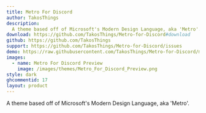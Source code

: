 ```yaml
---
title: Metro For Discord
author: TakosThings
description:
  A theme based off of Microsoft's Modern Design Language, aka 'Metro'.
download: https://github.com/TakosThings/Metro-for-Discord#download
github: https://github.com/TakosThings
support: https://github.com/TakosThings/Metro-for-Discord/issues
demo: https://raw.githubusercontent.com/TakosThings/Metro-for-Discord/master/dist/Metro_for_Discord.theme.css
images:
  - name: Metro For Discord Preview
    image: /images/themes/Metro_For_Discord_Preview.png
style: dark
ghcommentid: 17
layout: product
---
```

A theme based off of Microsoft's Modern Design Language, aka 'Metro'.